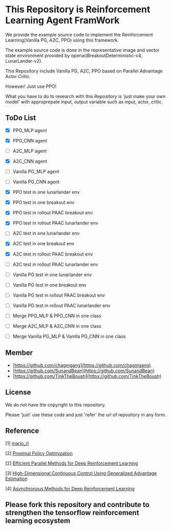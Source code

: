 # This Repository is Reinforcement Learning Agent FramWork

We provide the example source code to implement the Reinforcement Learning(Vanilla PG, A2C, PPO) using this framework.

The example source code is done in the representative image and vector state environment provided by openai(BreakoutDeterministic-v4, LunarLander-v2).

This Repository include Vanilla PG, A2C, PPO based on Parallel Advantage Actor Critic.

However! Just use PPO!

What you have to do to research with this Repository is 'just make your own model' with approprepate input, output variable such as input, actor, critic.

## 

## ToDo List

- [x] PPO_MLP agent
- [x] PPO_CNN agent
- [ ] A2C_MLP agent
- [x] A2C_CNN agent
- [ ] Vanilla PG_MLP agent
- [ ] Vanilla PG_CNN agent
- [x] PPO test in one lunarlander env
- [x] PPO test in one breakout env
- [x] PPO test in rollout PAAC breakout env
- [x] PPO test in rollout PAAC lunarlander env
- [ ] A2C test in one lunarlander env
- [x] A2C test in one breakout env
- [x] A2C test in rollout PAAC breakout env
- [ ] A2C test in rollout PAAC lunarlander env
- [ ] Vanilla PG test in one lunarlander env
- [ ] Vanilla PG test in one breakout env
- [ ] Vanilla PG test in rollout PAAC breakout env
- [ ] Vanilla PG test in rollout PAAC lunarlander env
- [ ] Merge PPO_MLP & PPO_CNN in one class
- [ ] Merge A2C_MLP & A2C_CNN in one class
- [ ] Merge Vanilla PG_MLP & Vanilla PG_CNN in one class


## Member

- [https://github.com/chagmgang](https://github.com/chagmgang)
- [https://github.com/SunandBean](https://github.com/SunandBean)
- [https://github.com/TinkTheBoush](https://github.com/TinkTheBoush)

## License

We do not have the copyright to this repository.

Please 'just' use these code and just 'refer' the url of repository in any form.


## Reference

[1] [mario_rl](https://github.com/jcwleo/mario_rl)

[2] [Proximal Policy Optimization](https://arxiv.org/abs/1707.06347)

[2] [Efficient Parallel Methods for Deep Reinforcement Learning](https://arxiv.org/abs/1705.04862)

[3] [High-Dimensional Continuous Control Using Generalized Advantage Estimation](https://arxiv.org/abs/1506.02438)

[4] [Asynchronous Methods for Deep Reinforcement Learning](https://arxiv.org/abs/1602.01783)

## Please fork this repository and contribute to strengthen the tensorflow reinforcement learning ecosystem